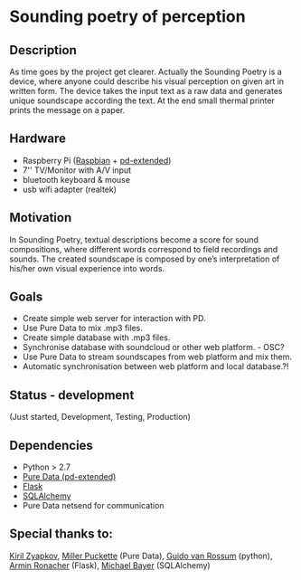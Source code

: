 Sounding poetry of perception
=============================

## Description

As time goes by the project get clearer. Actually the Sounding Poetry is a device, where anyone could describe his visual perception on given art in written form. The device takes the input text as a raw data and generates unique soundscape according the text. At the end small thermal printer prints the message on a paper.

## Hardware

* Raspberry Pi ([Raspbian](http://www.raspbian.org) + [pd-extended](http://puredata.info/downloads/pd-extended-0-43-3-on-raspberry-pi-raspbian-wheezy-armhf))
* 7'' TV/Monitor with A/V input
* bluetooth keyboard & mouse
* usb wifi adapter (realtek)

## Motivation

In Sounding Poetry, textual descriptions become a score for sound compositions, where different words correspond to field recordings and sounds. The created soundscape is composed by one’s interpretation of his/her own visual experience into words.

## Goals

* Create simple web server for interaction with PD.
* Use Pure Data to mix .mp3 files.
* Create simple database with .mp3 files.
* Synchronise database with soundcloud or other web platform. - OSC?
* Use Pure Data to stream soundscapes from web platform and mix them.
* Automatic synchronisation between web platform and local database.?!

## Status - development 

(Just started, Development, Testing, Production)

## Dependencies

* Python > 2.7
* [Pure Data (pd-extended)](http://puredata.info/downloads/pd-extended)
* [Flask](http://flask.pocoo.org)
* [SQLAlchemy](http://www.sqlalchemy.org)
* Pure Data netsend for communication

## Special thanks to:

[Kiril Zyapkov](https://github.com/kzyapkov), [Miller Puckette](http://en.wikipedia.org/wiki/Miller_Puckette) (Pure Data), [Guido van Rossum](http://en.wikipedia.org/wiki/Guido_van_Rossum) (python), [Armin Ronacher](https://twitter.com/mitsuhiko) (Flask), [Michael Bayer](https://twitter.com/zzzeek) (SQLAlchemy)

